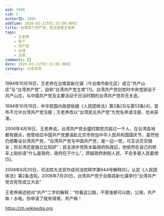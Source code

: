 ```yaml
---
aid: 3598
cid: 5
authorID: 2805
addTime: 2020-03-21T01:15:00.000Z
title: 台湾有个共产党，党主席是王老养
tags:
    - 王老养
    - 有个
    - 共产党
    - 台湾
    - 主席
comments: []
date: 2020-03-21T01:15:00.000Z
category: 分享发现
---
```


1994年10月16日，王老养在台南县新化镇（今台南市新化区）成立“共产山庄”与“台湾共产党”，自称“台湾共产党主席”\[1\]。台湾共产党创党时中央党部设于共产山庄，与中国共产党及主要活动于日治时期的台湾共产党并无关连。

1994年10月19日，中华民国内政部依据《人民团体法》第2条\[3\]与第53条\[4\]，宣布不允许台湾共产党注册；王老养改以“台湾民主共产党”为党名申请注册，也未获准。

2006年4月16日，王老养说，台湾共产党全盛时期党员超过一千人、在台湾各地都有据点，他曾经应中国共产党邀请赴北京市参加中华人民共和国国庆节，虽然他仍想筹设台湾共产党，“台湾共产党与中国共产党，是一边一党，可互访交交朋友；但台湾还是独立比较好”；民主进步党陈水扁政府执政后，他依然在自己的轿车上贴标语“什么是政府，政府在干什么”，质疑政府剥削人民、不会多替人民着想\[5\]。

2008年6月20日，司法院大法官作成司法院释字第644号解释\[6\]，认定《人民团体法》第2条违宪。2008年7月20日，台湾共产党于台南县新化镇举行“台湾共产党合宪性成立大会”

王老养阐述他对“共产”二字的解释：“你看这公路，不管谁都可以跑，公用，共产嘛！水电，你申请了就有得用，共产嘛！

https://zh.wikipedia.org
